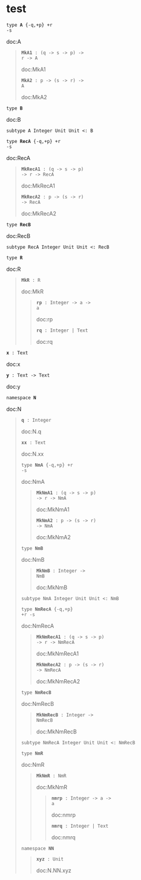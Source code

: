 # test

<code>type </code>**<code>A</code>**<code> {-q,+p} +r -s</code>

doc:A

> **<code>MkA1</code>**<code> : (q -&gt; s -&gt; p) -&gt; r -&gt; A</code>
> 
> doc:MkA1
> 
> **<code>MkA2</code>**<code> : p -&gt; (s -&gt; r) -&gt; A</code>
> 
> doc:MkA2
> 
<code>type </code>**<code>B</code>**

doc:B

<code>subtype A Integer Unit Unit &lt;: B</code>

<code>type </code>**<code>RecA</code>**<code> {-q,+p} +r -s</code>

doc:RecA

> **<code>MkRecA1</code>**<code> : (q -&gt; s -&gt; p) -&gt; r -&gt; RecA</code>
> 
> doc:MkRecA1
> 
> **<code>MkRecA2</code>**<code> : p -&gt; (s -&gt; r) -&gt; RecA</code>
> 
> doc:MkRecA2
> 
<code>type </code>**<code>RecB</code>**

doc:RecB

<code>subtype RecA Integer Unit Unit &lt;: RecB</code>

<code>type </code>**<code>R</code>**

doc:R

> **<code>MkR</code>**<code> : R</code>
> 
> doc:MkR
> 
> > **<code>rp</code>**<code> : Integer -&gt; a -&gt; a</code>
> > 
> > doc:rp
> > 
> > **<code>rq</code>**<code> : Integer | Text</code>
> > 
> > doc:rq
> > 
**<code>x</code>**<code> : Text</code>

doc:x

**<code>y</code>**<code> : Text -&gt; Text</code>

doc:y

<code>namespace </code>**<code>N</code>**

doc:N

> **<code>q</code>**<code> : Integer</code>
> 
> doc:N.q
> 
> **<code>xx</code>**<code> : Text</code>
> 
> doc:N.xx
> 
> <code>type </code>**<code>NmA</code>**<code> {-q,+p} +r -s</code>
> 
> doc:NmA
> 
> > **<code>MkNmA1</code>**<code> : (q -&gt; s -&gt; p) -&gt; r -&gt; NmA</code>
> > 
> > doc:MkNmA1
> > 
> > **<code>MkNmA2</code>**<code> : p -&gt; (s -&gt; r) -&gt; NmA</code>
> > 
> > doc:MkNmA2
> > 
> <code>type </code>**<code>NmB</code>**
> 
> doc:NmB
> 
> > **<code>MkNmB</code>**<code> : Integer -&gt; NmB</code>
> > 
> > doc:MkNmB
> > 
> <code>subtype NmA Integer Unit Unit &lt;: NmB</code>
> 
> <code>type </code>**<code>NmRecA</code>**<code> {-q,+p} +r -s</code>
> 
> doc:NmRecA
> 
> > **<code>MkNmRecA1</code>**<code> : (q -&gt; s -&gt; p) -&gt; r -&gt; NmRecA</code>
> > 
> > doc:MkNmRecA1
> > 
> > **<code>MkNmRecA2</code>**<code> : p -&gt; (s -&gt; r) -&gt; NmRecA</code>
> > 
> > doc:MkNmRecA2
> > 
> <code>type </code>**<code>NmRecB</code>**
> 
> doc:NmRecB
> 
> > **<code>MkNmRecB</code>**<code> : Integer -&gt; NmRecB</code>
> > 
> > doc:MkNmRecB
> > 
> <code>subtype NmRecA Integer Unit Unit &lt;: NmRecB</code>
> 
> <code>type </code>**<code>NmR</code>**
> 
> doc:NmR
> 
> > **<code>MkNmR</code>**<code> : NmR</code>
> > 
> > doc:MkNmR
> > 
> > > **<code>nmrp</code>**<code> : Integer -&gt; a -&gt; a</code>
> > > 
> > > doc:nmrp
> > > 
> > > **<code>nmrq</code>**<code> : Integer | Text</code>
> > > 
> > > doc:nmrq
> > > 
> <code>namespace </code>**<code>NN</code>**
> 
> > **<code>xyz</code>**<code> : Unit</code>
> > 
> > doc:N.NN.xyz
> > 
